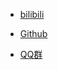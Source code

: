 <!-- _navbar.md -->

* [bilibili](https://bilibili.com/)

* [Github](https://github.com/)

* [QQ群](https://qm.qq.com/q/9agYCU10kg)